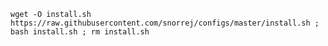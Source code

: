 ```wget -O install.sh https://raw.githubusercontent.com/snorrej/configs/master/install.sh ; bash install.sh ; rm install.sh```
